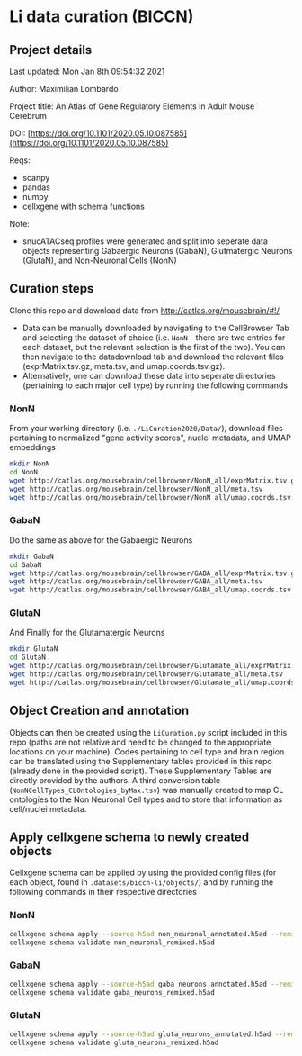 # Li data curation (BICCN)

## Project details

Last updated: Mon Jan 8th 09:54:32 2021

Author: Maximilian Lombardo

Project title: An Atlas of Gene Regulatory Elements in Adult Mouse Cerebrum

DOI: [https://doi.org/10.1101/2020.05.10.087585](https://doi.org/10.1101/2020.05.10.087585)

Reqs:

- scanpy
- pandas
- numpy
- cellxgene with schema functions

Note:
- snucATACseq profiles were generated and split into seperate data objects representing Gabaergic Neurons (GabaN), Glutmatergic Neurons (GlutaN), and Non-Neuronal Cells (NonN)

## Curation steps

Clone this repo and download data from http://catlas.org/mousebrain/#!/

- Data can be manually downloaded by navigating to the CellBrowser Tab and selecting the dataset of choice (i.e. `NonN` - there are two entries for each dataset,
but the relevant selection is the first of the two). You can then navigate to the datadownload tab and download the relevant files (exprMatrix.tsv.gz, meta.tsv, and umap.coords.tsv.gz).
- Alternatively, one can download these data into seperate directories (pertaining to each major cell type) by running the following commands

### NonN

From your working directory (i.e. `./LiCuration2020/Data/`), download files pertaining to normalized "gene activity scores", nuclei metadata, and UMAP embeddings

```bash
mkdir NonN
cd NonN
wget http://catlas.org/mousebrain/cellbrowser/NonN_all/exprMatrix.tsv.gz
wget http://catlas.org/mousebrain/cellbrowser/NonN_all/meta.tsv
wget http://catlas.org/mousebrain/cellbrowser/NonN_all/umap.coords.tsv.gz
```

### GabaN
Do the same as above for the Gabaergic Neurons

```bash
mkdir GabaN
cd GabaN
wget http://catlas.org/mousebrain/cellbrowser/GABA_all/exprMatrix.tsv.gz
wget http://catlas.org/mousebrain/cellbrowser/GABA_all/meta.tsv
wget http://catlas.org/mousebrain/cellbrowser/GABA_all/umap.coords.tsv.gz
```

### GlutaN

And Finally for the Glutamatergic Neurons

```bash
mkdir GlutaN
cd GlutaN
wget http://catlas.org/mousebrain/cellbrowser/Glutamate_all/exprMatrix.tsv.gz
wget http://catlas.org/mousebrain/cellbrowser/Glutamate_all/meta.tsv
wget http://catlas.org/mousebrain/cellbrowser/Glutamate_all/umap.coords.tsv.gz
```


## Object Creation and annotation

Objects can then be created using the `LiCuration.py` script included in this repo (paths are not relative and need to be changed to the appropriate locations on your machine).
Codes pertaining to cell type and brain region can be translated using the Supplementary tables provided in this repo (already done in the provided script). These Supplementary Tables are directly provided by the authors.
A third conversion table (`NonNCellTypes_CLOntologies_byMax.tsv`) was manually created to map CL ontologies to the Non Neuronal Cell types and to store that information as cell/nuclei metadata.

## Apply cellxgene schema to newly created objects

Cellxgene schema can be applied by using the provided config files (for each object, found in `.datasets/biccn-li/objects/`) and by running the following commands in their respective directories

### NonN
```bash
cellxgene schema apply --source-h5ad non_neuronal_annotated.h5ad --remix-config config.yaml --output-filename non_neuronal_remixed.h5ad
cellxgene schema validate non_neuronal_remixed.h5ad
```

### GabaN
```bash
cellxgene schema apply --source-h5ad gaba_neurons_annotated.h5ad --remix-config config.yaml --output-filename gaba_neurons_remixed.h5ad
cellxgene schema validate gaba_neurons_remixed.h5ad
```

### GlutaN
```bash
cellxgene schema apply --source-h5ad gluta_neurons_annotated.h5ad --remix-config config.yaml --output-filename gluta_neurons_remixed.h5ad
cellxgene schema validate gluta_neurons_remixed.h5ad
```
